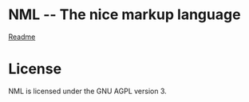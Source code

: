 # NML -- The nice markup language

[Readme](./index.html)

# License

NML is licensed under the GNU AGPL version 3.
